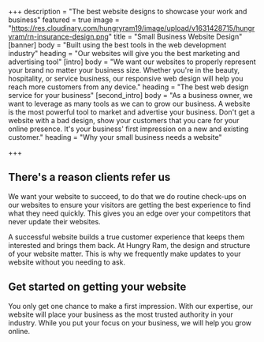 +++
description = "The best website designs to showcase your work and business"
featured = true
image = "https://res.cloudinary.com/hungryram19/image/upload/v1631428715/hungryram/rn-insurance-design.png"
title = "Small Business Website Design"
[banner]
body = "Built using the best tools in the web development industry"
heading = "Our websites will give you the best marketing and advertising tool"
[intro]
body = "We want our websites to properly represent your brand no matter your business size. Whether you're in the beauty, hospitality, or service business, our responsive web design will help you reach more customers from any device."
heading = "The best web design service for your business"
[second_intro]
body = "As a business owner, we want to leverage as many tools as we can to grow our business. A website is the most powerful tool to market and advertise your business. Don't get a website with a bad design, show your customers that you care for your online presence. It's your business' first impression on a new and existing customer."
heading = "Why your small business needs a website"

+++
## There's a reason clients refer us

We want your website to succeed, to do that we do routine check-ups on our websites to ensure your visitors are getting the best experience to find what they need quickly. This gives you an edge over your competitors that never update their websites.

A successful website builds a true customer experience that keeps them interested and brings them back. At Hungry Ram, the design and structure of your website matter. This is why we frequently make updates to your website without you needing to ask.

## Get started on getting your website

You only get one chance to make a first impression. With our expertise, our website will place your business as the most trusted authority in your industry. While you put your focus on your business, we will help you grow online.